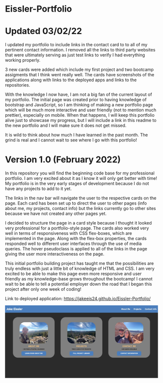 # Eissler-Portfolio

# Updated 03/02/22

I updated my portfolio to include links in the contact card to to all of my pertinent contact information. I removed all the links to third party websites that were ultimately serving as just test links to verify I had everything working properly.

3 new cards were added which include my first project and two bootcamp assigments that I think went really well. The cards have screenshots of the applications along with links to the deployed apps and links to the repositories.

With the knowledge I now have, I am not a big fan of the current layout of my portfolio. The initial page was created prior to having knowledge of bootstrap and JavaScript, so I am thinking of making a new portfolio page which will be much more interactive and user friendly (not to mention much prettier), especially on mobile. When that happens, I will keep this portfolio alive just to showcase my progress, but I will include a link in this readme to the new portfolio and I will make sure it does not get missed.

It is wild to think about how much I have learned in the past month. The grind is real and I cannot wait to see where I go with this portfolio!

# Version 1.0 (February 2022)

In this repository you will find the beginning code base for my professional portfolio. I am very excited about it as I know it will only get better with time! My portfolio is in the very early stages of development because I do not have any projects to add to it yet.

The links in the nav bar will navigate the user to the respective cards on the page. Each card has been set up to direct the user to other pages (info about me, my projects, contact info) but the links currently go to other sites because we have not created any other pages yet.

I decided to structure the page in a card style because I thought it looked very professional for a portfolio-style page. The cards also worked very well in terms of responsiveness with CSS flex-boxes, which are implemented in the page. Along with the flex-box properties, the cards responded well to different user interfaces through the use of media queries. The hover pseudoclass is applied to all of the links in the page giving the user more interactiveness on the page.

This initial portfolio building project has taught me that the possibilities are truly endless with just a little bit of knowledge of HTML and CSS. I am very excited to be able to make this page even more responsive and user friendly as my knowledge-base grows throughout the bootcamp! I cannot wait to be able to tell a potential employer down the road that I began this project after only one week of coding!

Link to deployed application: https://jakeeis24.github.io/Eissler-Portfolio/

![alt text](./assets/images/eissler-portfolio-phase1.jpg)
